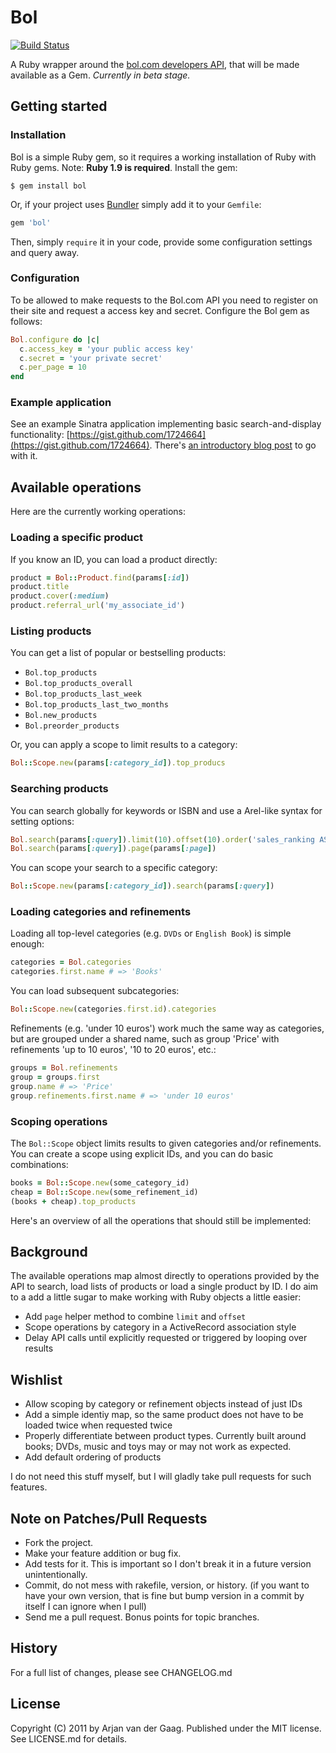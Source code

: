 # Bol

[![Build Status](https://secure.travis-ci.org/avdgaag/bol.png?branch=master)](http://travis-ci.org/avdgaag/bol)

A Ruby wrapper around the [bol.com developers API][docs], that will be made
available as a Gem. *Currently in beta stage.*

[docs]: http://developers.bol.com

## Getting started

### Installation

Bol is a simple Ruby gem, so it requires a working installation of Ruby with
Ruby gems. Note: **Ruby 1.9 is required**. Install the gem:

```
$ gem install bol
```

Or, if your project uses [Bundler][] simply add it to your `Gemfile`:

[Bundler]: http://gembundler.com

```ruby
gem 'bol'
```

Then, simply `require` it in your code, provide some configuration settings and
query away.

### Configuration

To be allowed to make requests to the Bol.com API you need to register on their
site and request a access key and secret. Configure the Bol gem as follows:

```ruby
Bol.configure do |c|
  c.access_key = 'your public access key'
  c.secret = 'your private secret'
  c.per_page = 10
end
```

### Example application

See an example Sinatra application implementing basic search-and-display 
functionality: [https://gist.github.com/1724664](https://gist.github.com/1724664).
There's [an introductory blog post](http://arjanvandergaag.nl/blog/bol-gem.html)
to go with it.

## Available operations

Here are the currently working operations:

### Loading a specific product

If you know an ID, you can load a product directly:

```ruby
product = Bol::Product.find(params[:id])
product.title
product.cover(:medium)
product.referral_url('my_associate_id')
```

### Listing products

You can get a list of popular or bestselling products:

* `Bol.top_products`
* `Bol.top_products_overall`
* `Bol.top_products_last_week`
* `Bol.top_products_last_two_months`
* `Bol.new_products`
* `Bol.preorder_products`

Or, you can apply a scope to limit results to a category:

```ruby
Bol::Scope.new(params[:category_id]).top_producs
```

### Searching products

You can search globally for keywords or ISBN and use a Arel-like syntax
for setting options:

```ruby
Bol.search(params[:query]).limit(10).offset(10).order('sales_ranking ASC')
Bol.search(params[:query]).page(params[:page])
```

You can scope your search to a specific category:

```ruby
Bol::Scope.new(params[:category_id]).search(params[:query])
```

### Loading categories and refinements

Loading all top-level categories (e.g. `DVDs` or `English Book`) is simple
enough:

```ruby
categories = Bol.categories
categories.first.name # => 'Books'
```

You can load subsequent subcategories:

```ruby
Bol::Scope.new(categories.first.id).categories
```

Refinements (e.g. 'under 10 euros') work much the same way as categories, but
are grouped under a shared name, such as group 'Price' with refinements 'up to
10 euros', '10 to 20 euros', etc.:

```ruby
groups = Bol.refinements
group = groups.first
group.name # => 'Price'
group.refinements.first.name # => 'under 10 euros'
```

### Scoping operations

The `Bol::Scope` object limits results to given categories and/or refinements.
You can create a scope using explicit IDs, and you can do basic combinations:

```ruby
books = Bol::Scope.new(some_category_id)
cheap = Bol::Scope.new(some_refinement_id)
(books + cheap).top_products
```

Here's an overview of all the operations that should still be implemented:

## Background

The available operations map almost directly to operations provided by the API
to search, load lists of products or load a single product by ID. I do aim to
a add a little sugar to make working with Ruby objects a little easier:

* Add `page` helper method to combine `limit` and `offset`
* Scope operations by category in a ActiveRecord association style
* Delay API calls until explicitly requested or triggered by looping over
  results

## Wishlist

* Allow scoping by category or refinement objects instead of just IDs
* Add a simple identiy map, so the same product does not have to be loaded
  twice when requested twice
* Properly differentiate between product types. Currently built around books;
  DVDs, music and toys may or may not work as expected.
* Add default ordering of products

I do not need this stuff myself, but I will gladly take pull requests for such
features.

## Note on Patches/Pull Requests

* Fork the project.
* Make your feature addition or bug fix.
* Add tests for it. This is important so I don't break it in a future version
  unintentionally.
* Commit, do not mess with rakefile, version, or history. (if you want to have
  your own version, that is fine but bump version in a commit by itself I can
  ignore when I pull)
* Send me a pull request. Bonus points for topic branches.

## History

For a full list of changes, please see CHANGELOG.md

## License

Copyright (C) 2011 by Arjan van der Gaag. Published under the MIT license. See
LICENSE.md for details.
